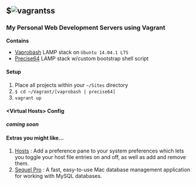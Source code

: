 ## $![vagrants](http://www.vagrantup.com/images/logo_vagrant-81478652.png)s
### My Personal Web Development Servers using Vagrant

**Contains**

- [Vaprobash](https://github.com/fideloper/Vaprobash) LAMP stack on ``Ubuntu 14.04.1 LTS``
- [Precise64](https://vagrantcloud.com/hashicorp/precise64) LAMP stack w/custom bootstrap shell script

#### Setup

1. Place all projects within your ``~/Sites`` directory
2. ``$ cd ~/Vagrant/[vaprobash | precise64]``
3. ``vagrant up``

#### &lt;Virtual Hosts&gt; Config

***coming soon***

#### Extras you might like…

1. [Hosts](http://www.macupdate.com/app/mac/40003/hosts) : Add a preference pane to your system preferences which lets you toggle your host file entries on and off, as well as add and remove them.
2. [Sequel Pro](http://www.sequelpro.com) : A fast, easy-to-use Mac database management application for working with MySQL databases.